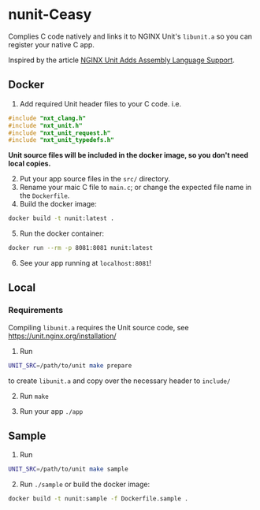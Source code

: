 # nunit-Ceasy
Complies C code natively and links it to NGINX Unit's `libunit.a` so you can register your native C app.

Inspired by the article [NGINX Unit Adds Assembly Language Support](https://www.nginx.com/blog/nginx-unit-adds-assembly-language-support/).



## Docker
1. Add required Unit header files to your C code. i.e.
```c
#include "nxt_clang.h"
#include "nxt_unit.h"
#include "nxt_unit_request.h"
#include "nxt_unit_typedefs.h"
```
**Unit source files will be included in the docker image, so you don't need local copies.**

2. Put your app source files in the `src/` directory.
3. Rename your maic C file to `main.c`; or change the expected file name in the `Dockerfile`.
4. Build the docker image:
  ```sh
  docker build -t nunit:latest .
  ```
5. Run the docker container:
  ```sh
  docker run --rm -p 8081:8081 nunit:latest
  ```
6. See your app running at `localhost:8081`!

## Local
### Requirements
Compiling `libunit.a` requires the Unit source code, see https://unit.nginx.org/installation/

1. Run
```sh
UNIT_SRC=/path/to/unit make prepare
```
to create `libunit.a` and copy over the necessary header to `include/`

2. Run `make`

3. Run your app `./app`

## Sample

1. Run
  ```sh
  UNIT_SRC=/path/to/unit make sample
  ```

2. Run `./sample` or build the docker image:
  ```sh
  docker build -t nunit:sample -f Dockerfile.sample .
  ```

